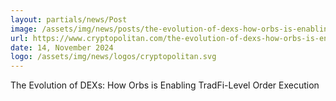 ```yaml
---
layout: partials/news/Post
image: /assets/img/news/posts/the-evolution-of-dexs-how-orbs-is-enabling-tradfi-level-order-execution.webp
url: https://www.cryptopolitan.com/the-evolution-of-dexs-how-orbs-is-enabling-tradfi-level-order-execution/
date: 14, November 2024
logo: /assets/img/news/logos/cryptopolitan.svg
---
```


The Evolution of DEXs: How Orbs is Enabling TradFi-Level Order Execution
